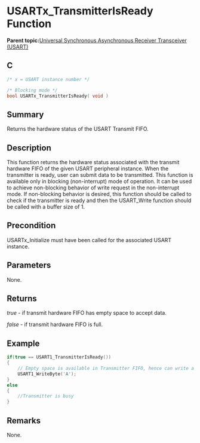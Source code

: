 # USARTx\_TransmitterIsReady Function

**Parent topic:**[Universal Synchronous Asynchronous Receiver Transceiver \(USART\)](GUID-5ED4F08A-8227-486D-9727-78BD47CA0866.md)

## C

```c
/* x = USART instance number */

/* Blocking mode */
bool USARTx_TransmitterIsReady( void )
```

## Summary

Returns the hardware status of the USART Transmit FIFO.

## Description

This function returns the hardware status associated with the transmit hardware FIFO of the given USART peripheral instance. When the transmitter is ready, user can submit data to be transmitted. This function is available only in blocking \(non-interrupt\) mode of operation. It can be used to achieve non-blocking behavior of write request in the non-interrupt mode. If non-blocking behavior is desired, this function should be called to check if the transmitter is ready and then the USART\_Write function should be called with a buffer size of 1.

## Precondition

USARTx\_Initialize must have been called for the associated USART instance.

## Parameters

None.

## Returns

*true* - if transmit hardware FIFO has empty space to accept data.

*false* - if transmit hardware FIFO is full.

## Example

```c
if(true == USART1_TransmitterIsReady())
{
    // Empty space is available in Transmitter FIFO, hence can write a byte
    USART1_WriteByte('A');
}
else
{
    //Transmitter is busy
}
```

## Remarks

None.

